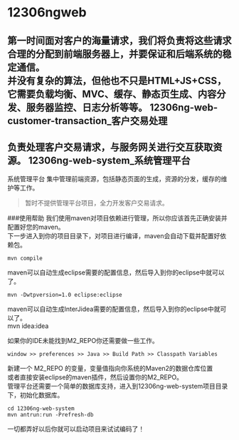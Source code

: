12306ngweb
==========
第一时间面对客户的海量请求，我们将负责将这些请求合理的分配到前端服务器上，并要保证和后端系统的稳定通信。<br />
并没有复杂的算法，但他也不只是HTML+JS+CSS，它需要负载均衡、MVC、缓存、静态页生成、内容分发、服务器监控、日志分析等等。
12306ng-web-customer-transaction_客户交易处理
---------
负责处理客户交易请求，与服务网关进行交互获取资源。
12306ng-web-system_系统管理平台
---------
系统管理平台
集中管理前端资源，包括静态页面的生成，资源的分发，缓存的维护等工作。
> 暂时不提供管理平台项目，全力开发客户交易请求。

###使用帮助
我们使用maven对项目依赖进行管理，所以你应该首先正确安装并配置好您的maven。<br />
下一步进入到你的项目目录下，对项目进行编译，maven会自动下载并配置好依赖包。<br />

    mvn compile
            
maven可以自动生成eclipse需要的配置信息，然后导入到你的eclipse中就可以了。<br />

    mvn -Dwtpversion=1.0 eclipse:eclipse 
    
maven可以自动生成InterJidea需要的配置信息，然后导入到你的eclipse中就可以了。<br />
    mvn idea:idea
            
如果你的IDE未能找到M2_REPO你还需要做一些工作。<br />

    window >> preferences >> Java >> Build Path >> Classpath Variables
新建一个 M2_REPO 的变量，变量值指向你系统的Maven2的数据仓库位置<br />
或者直接安装eclipse的maven插件，然后设置你的M2_REPO。<br />
管理平台还需要一个简单的数据库支持，进入到12306ng-web-system项目目录下，初始化数据库。<br />

    cd 12306ng-web-system
    mvn antrun:run -Prefresh-db
一切都弄好以后你就可以启动项目来试试编码了！<br />
